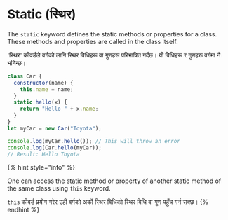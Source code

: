 # Static (स्थिर)

The `static` keyword defines the static methods or properties for a class.  These methods and properties are called in the class itself.&#x20;

'स्थिर' कीवर्डले वर्गको लागि स्थिर विधिहरू वा गुणहरू परिभाषित गर्दछ।  यी विधिहरू र गुणहरू वर्गमा नै भनिन्छ।

```javascript
class Car {
  constructor(name) {
    this.name = name;
  }
  static hello(x) {
    return "Hello " + x.name;
  }
}
let myCar = new Car("Toyota");

console.log(myCar.hello()); // This will throw an error
console.log(Car.hello(myCar));
// Result: Hello Toyota
```

{% hint style="info" %}


One can access the static method or property of another static method of the same class using `this` keyword.  &#x20;

`this` कीवर्ड प्रयोग गरेर उही वर्गको अर्को स्थिर विधिको स्थिर विधि वा गुण पहुँच गर्न सक्छ।
{% endhint %}
